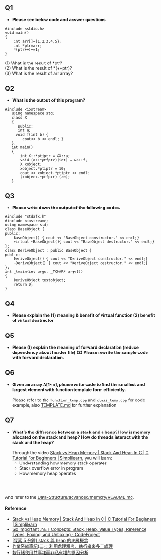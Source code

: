 ## Q1
* **Please see below code and answer questions**
```
#include <stdio.h>
void main()
{
	int arr[]={1,2,3,4,5};
	int *ptr=arr;
	*(ptr++)+=1;
}
```
(1) What is the result of *ptr? <br>
(2) What is the result of *(++ptr)? <br>
(3) What is the result of arr array?

## Q2
* **What is the output of this program?**
```
#include <iostream>
   using namespace std;
   class X
   {
      public:
      int a;
	 void f(int b) {
		cout<< b << endl; }
   };
   int main()
   {
       int X::*ptiptr = &X::a;
       void (X::*ptfptr)(int) = &X::f;
       X xobject;
       xobject.*ptiptr = 10;
       cout << xobject.*ptiptr << endl;
       (xobject.*ptfptr) (20);
   }
```

## Q3
* **Please write down the output of the following codes.**
```
#include "stdafx.h"
#include <iostream>;
using namespace std;
class BaseObject {
public:
	BaseObject() { cout << "BaseObject constructor." << endl;}
	virtual ~BaseObject(){ cout << "BaseObject destructor." << endl;}
};
class DeriveObject : public BaseObject {
public:
	DeriveObject() { cout << "DeriveObject constructor." << endl;}
	~DeriveObject() { cout << "DeriveObject destructor." << endl;}
};
int _tmain(int argc, _TCHAR* argv[])
{
	DeriveObject testobject;
	return 0;
}
```

## Q4
* **Please explain the (1) meaning & benefit of virtual function (2) benefit of virtual destructor**

## Q5
* **Please (1) explain the meaning of forward declaration (reduce dependency about header file) (2) Please rewrite the sample code with forward declaration.**

## Q6
* **Given an array A[1~n], please write code to find the smallest and largest element with function template form efficiently.** <br><br>
Please refer to the `function_temp.cpp` and `class_temp.cpp` for code example, also [TEMPLATE.md](https://github.com/a22057916w/Data-Structure/blob/main/advanced/TEMPLATE.md) for further explanation.

## Q7
* **What’s the difference between a stack and a heap? How is memory allocated on the stack and heap? How do threads interact with the stack and the heap?** <br><br>
Through the video [Stack vs Heap Memory | Stack And Heap In C | C Tutorial For Beginners | Simplilearn](https://www.youtube.com/watch?v=gRwfHzeS-GM), you will learn:
	* Understanding how memory stack operates
	* Stack overflow error in program
	* How memory heap operates
	
<br><br>

And refer to the [Data-Structure/advanced/memory/README.md](https://github.com/a22057916w/Data-Structure/tree/main/advanced/memory).

#### Reference
* [Stack vs Heap Memory | Stack And Heap In C | C Tutorial For Beginners | Simplilearn](https://www.youtube.com/watch?v=gRwfHzeS-GM)
* [Six Important .NET Concepts: Stack, Heap, Value Types, Reference Types, Boxing, and Unboxing - CodeProject](https://www.codeproject.com/Articles/76153/Six-important-NET-concepts-Stack-heap-value-types#Stack%20and%20Heap)
* [[探索 5 分鐘] stack 與 heap 的底層概念](https://nwpie.blogspot.com/2017/05/5-stack-heap.html)
* [作業系統筆記(二)：利用處理程序、執行緒來多工處理](https://noob.tw/operating-system-multitasking/)
* [執行緒使用共享堆而非私有堆的原因分析](https://www.itread01.com/content/1546786658.html)
